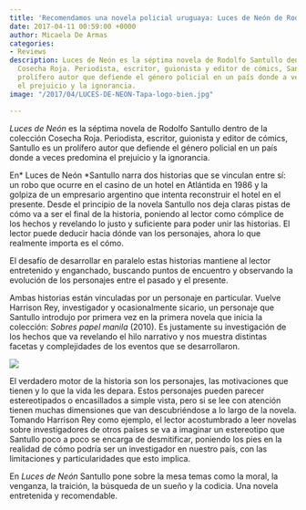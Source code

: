 ```yaml
---
title: 'Recomendamos una novela policial uruguaya: Luces de Neón de Rodolfo Santullo'
date: 2017-04-11 00:59:00 +0000
author: Micaela De Armas
categories:
- Reviews
description: Luces de Neón es la séptima novela de Rodolfo Santullo dentro de la colección
  Cosecha Roja. Periodista, escritor, guionista y editor de cómics, Santullo es un
  prolífero autor que defiende el género policial en un país donde a veces predomina
  el prejuicio y la ignorancia.
image: "/2017/04/LUCES-DE-NEON-Tapa-logo-bien.jpg"

---
```

*Luces de Neón* es la séptima novela de Rodolfo Santullo dentro de la colección Cosecha Roja. Periodista, escritor, guionista y editor de cómics, Santullo es un prolífero autor que defiende el género policial en un país donde a veces predomina el prejuicio y la ignorancia.

En* Luces de Neón *Santullo narra dos historias que se vinculan entre sí: un robo que ocurre en el casino de un hotel en Atlántida en 1986 y la golpiza de un empresario argentino que intenta reconstruir el hotel en el presente. Desde el principio de la novela Santullo nos deja claras pistas de cómo va a ser el final de la historia, poniendo al lector como cómplice de los hechos y revelando lo justo y suficiente para poder unir las historias. El lector puede deducir hacia dónde van los personajes, ahora lo que realmente importa es el cómo.

El desafío de desarrollar en paralelo estas historias mantiene al lector entretenido y enganchado, buscando puntos de encuentro y observando la evolución de los personajes entre el pasado y el presente.

Ambas historias están vinculadas por un personaje en particular. Vuelve Harrison Rey, investigador y ocasionalmente sicario, un personaje que Santullo introdujo por primera vez en la primera novela que inicia la colección: *Sobres papel manila* (2010). Es justamente su investigación de los hechos que va revelando el hilo narrativo y nos muestra distintas facetas y complejidades de los eventos que se desarrollaron.

![](/img/2017/04/santullo-luces-de-neon_fullscreen.jpg)

El verdadero motor de la historia son los personajes, las motivaciones que tienen y lo que la vida les depara. Estos personajes pueden parecer estereotipados o encasillados a simple vista, pero si se lee con atención tienen muchas dimensiones que van descubriéndose a lo largo de la novela. Tomando Harrison Rey como ejemplo, el lector acostumbrado a leer novelas sobre investigadores de otros países se va a imaginar un estereotipo que Santullo poco a poco se encarga de desmitificar, poniendo los pies en la realidad de cómo podría ser un investigador en nuestro país, con las limitaciones y particularidades que esto implica.

En *Luces de Neón* Santullo pone sobre la mesa temas como la moral, la venganza, la traición, la búsqueda de un sueño y la codicia. Una novela entretenida y recomendable.